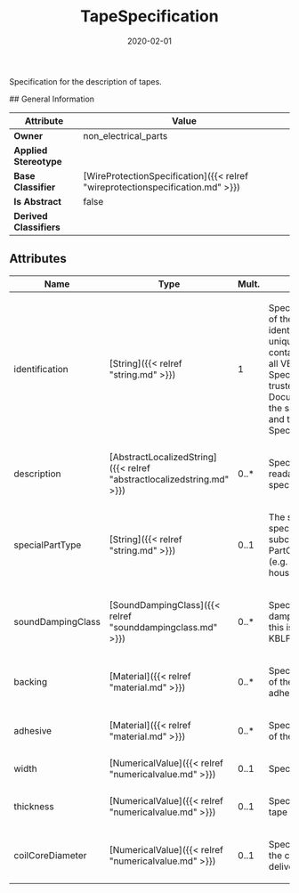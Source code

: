 ﻿---
title: TapeSpecification
toc: false
type: specs
date: "2020-02-01"
draft: false
specification: VEC
version: 1.2.0
documentType: "Recommendation"
elementType: Class
classes:
  - TapeSpecification
menu_name: vec-1.2.0
---
<p>Specification for the description of tapes.  </p>
## General Information

| Attribute               | Value |
|-------------------------|-------|
| **Owner**               | non_electrical_parts |
| **Applied Stereotype**  |   |
| **Base Classifier**     | [WireProtectionSpecification]({{< relref "wireprotectionspecification.md" >}})<br/>  |
| **Is Abstract**         | false |
| **Derived Classifiers** |   |

## Attributes
|  Name  |  Type  |  Mult.  |  Description  |  Owning Classifier  |
|--------|--------|---------|---------------|--------------|
|identification | [String]({{< relref "string.md" >}}) | 1 | <p> Specifies a unique identification of the specification. The identification is guaranteed to be unique within the document containing the specification. For all VEC-documents a Specification-instance can be trusted to be identical if the DocumentVersion-instance is the same (see DocumentVersion) and the identification of the Specification is the same.      </p> | [Specification]({{< relref "specification.md" >}}) |
|description | [AbstractLocalizedString]({{< relref "abstractlocalizedstring.md" >}}) | 0..* | <p> Specifies additional, human readable information about the specification.      </p> | [Specification]({{< relref "specification.md" >}}) |
|specialPartType | [String]({{< relref "string.md" >}}) | 0..1 | <p>The specialPartType allows the specification of subclassifications for a PartOrUsageRelatedSpecification (e.g. different types of connector housings).  </p> | [PartOrUsageRelatedSpecification]({{< relref "partorusagerelatedspecification.md" >}}) |
|soundDampingClass | [SoundDampingClass]({{< relref "sounddampingclass.md" >}}) | 0..* | <p>Specifies the class of sound damping. According to the VDA this is a value between A &amp; E. KBLFRM-311  </p> | [WireProtectionSpecification]({{< relref "wireprotectionspecification.md" >}}) |
|backing | [Material]({{< relref "material.md" >}}) | 0..* | <p> Specifies the material of carrier of the tape, on which the adhesive material is applied.      </p> | [TapeSpecification]({{< relref "tapespecification.md" >}}) |
|adhesive | [Material]({{< relref "material.md" >}}) | 0..* | <p> Specifies the adhesive material of the tape.     </p> | [TapeSpecification]({{< relref "tapespecification.md" >}}) |
|width | [NumericalValue]({{< relref "numericalvalue.md" >}}) | 0..1 | <p> Specifies the width of the tape.     </p> | [TapeSpecification]({{< relref "tapespecification.md" >}}) |
|thickness | [NumericalValue]({{< relref "numericalvalue.md" >}}) | 0..1 | <p>Specifies the thickness of the tape (adhesive + backing).   </p> | [TapeSpecification]({{< relref "tapespecification.md" >}}) |
|coilCoreDiameter | [NumericalValue]({{< relref "numericalvalue.md" >}}) | 0..1 | <p> Specifies the inner diameter of the coil on which the tape is delivered.     </p> | [TapeSpecification]({{< relref "tapespecification.md" >}}) |


